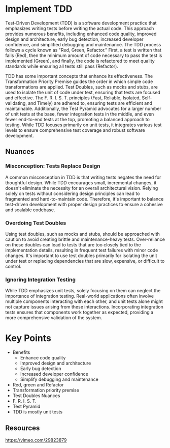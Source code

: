 # Implement TDD

Test-Driven Development (TDD) is a software development practice that emphasizes writing tests before writing the actual code.
This approach provides numerous benefits, including enhanced code quality, improved design and architecture, early bug detection, increased developer confidence, and simplified debugging and maintenance.
The TDD process follows a cycle known as "Red, Green, Refactor."
First, a test is written that fails (Red), then the minimum amount of code necessary to pass the test is implemented (Green), and finally, the code is refactored to meet quality standards while ensuring all tests still pass (Refactor).

TDD has some important concepts that enhance its effectiveness. The Transformation Priority Premise guides the order in which simple code transformations are applied. Test Doubles, such as mocks and stubs, are used to isolate the unit of code under test, ensuring that tests are focused and effective. The F. R. I. S. T. principles (Fast, Reliable, Isolated, Self-validating, and Timely) are adhered to, ensuring tests are efficient and maintainable. Additionally, the Test Pyramid advocates for a larger number of unit tests at the base, fewer integration tests in the middle, and even fewer end-to-end tests at the top, promoting a balanced approach to testing. While TDD focuses primarily on unit tests, it integrates various test levels to ensure comprehensive test coverage and robust software development.

## Nuances

### Misconception: Tests Replace Design

A common misconception in TDD is that writing tests negates the need for thoughtful design.
While TDD encourages small, incremental changes, it doesn't eliminate the necessity for an overall architectural vision.
Relying solely on tests without considering design principles can lead to fragmented and hard-to-maintain code.
Therefore, it's important to balance test-driven development with proper design practices to ensure a cohesive and scalable codebase.

### Overdoing Test Doubles

Using test doubles, such as mocks and stubs, should be approached with caution to avoid creating brittle and maintenance-heavy tests.
Over-reliance on these doubles can lead to tests that are too closely tied to the implementation details, resulting in frequent test failures with minor code changes.
It's important to use test doubles primarily for isolating the unit under test or replacing dependencies that are slow, expensive, or difficult to control.

### Ignoring Integration Testing

While TDD emphasizes unit tests, solely focusing on them can neglect the importance of integration testing.
Real-world applications often involve multiple components interacting with each other, and unit tests alone might not capture issues arising from these interactions.
Incorporating integration tests ensures that components work together as expected, providing a more comprehensive validation of the system.

# Key Points

* Benefits
    * Enhance code quality
    * Improved design and architecture
    * Early bug detection
    * Increased developer confidence
    * Simplify debugging and maintenance
* Red, green and Refactor
* Transformation priority premise
* Test Doubles Nuances
* F. R. I. S. T.
* Test Pyramid
* TDD is mostly unit tests

## Resources

https://vimeo.com/29823879